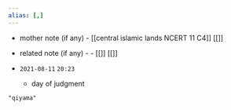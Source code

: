 ```yaml
---
alias: [,]
---
```

- mother note (if any)
		- [[central islamic lands NCERT 11 C4]] [[]]
- related note (if any) -
		- [[]] [[]]


- `2021-08-11`  `20:23`
	- day of judgment

```query
"qiyama"
```

